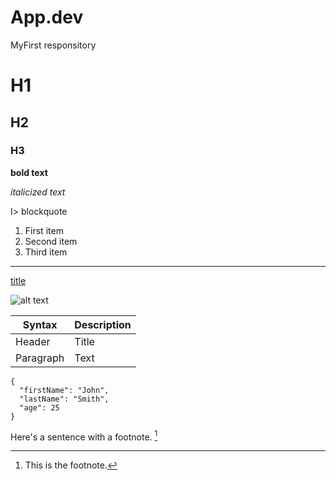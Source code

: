 # App.dev
MyFirst responsitory

# H1
## H2
### H3

**bold text**

*italicized text*


I> blockquote

1. First item
2. Second item
3. Third item

   
---
[title](https://www.example.com)

![alt text](image.jpg)

| Syntax | Description |
| ----------- | ----------- |
| Header | Title |
| Paragraph | Text |

```
{
  "firstName": "John",
  "lastName": "Smith",
  "age": 25
}

```

Here's a sentence with a footnote. [^1]

[^1]: This is the footnote.

